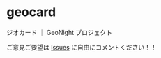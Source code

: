 # geocard
ジオカード ｜ GeoNight プロジェクト


ご意見ご要望は [Issues](https://github.com/japancartographersassociation/geocard/issues) に自由にコメントください！！
